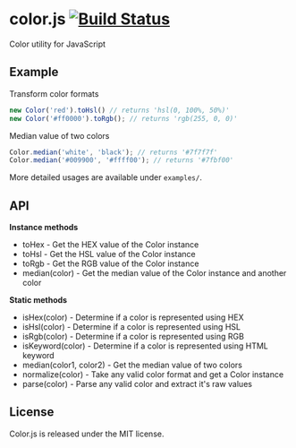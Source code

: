 color.js [![Build Status](https://travis-ci.org/mzabriskie/color.js.png?branch=master)](https://travis-ci.org/mzabriskie/color.js)
========

Color utility for JavaScript

## Example

Transform color formats

```javascript
new Color('red').toHsl() // returns 'hsl(0, 100%, 50%)'
new Color('#ff0000').toRgb(); // returns 'rgb(255, 0, 0)'
```

Median value of two colors

```javascript
Color.median('white', 'black'); // returns '#7f7f7f'
Color.median('#009900', '#ffff00'); // returns '#7fbf00'
```

More detailed usages are available under <code>examples/</code>.

## API

__Instance methods__

* toHex - Get the HEX value of the Color instance
* toHsl - Get the HSL value of the Color instance
* toRgb - Get the RGB value of the Color instance
* median(color) - Get the median value of the Color instance and another color

__Static methods__

* isHex(color) - Determine if a color is represented using HEX
* isHsl(color) - Determine if a color is represented using HSL
* isRgb(color) - Determine if a color is represented using RGB
* isKeyword(color) - Determine if a color is represented using HTML keyword
* median(color1, color2) - Get the median value of two colors
* normalize(color) - Take any valid color format and get a Color instance
* parse(color) - Parse any valid color and extract it's raw values

## License

Color.js is released under the MIT license.